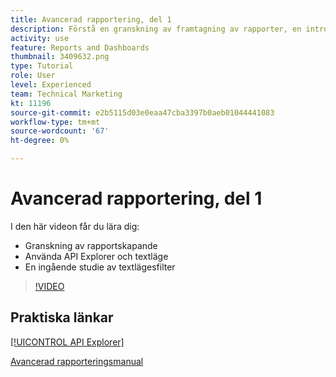 ```yaml
---
title: Avancerad rapportering, del 1
description: Förstå en granskning av framtagning av rapporter, en introduktion till [!UICONTROL API Explorer] och textläge samt en djupgående studie av textlägesfilter.
activity: use
feature: Reports and Dashboards
thumbnail: 3409632.png
type: Tutorial
role: User
level: Experienced
team: Technical Marketing
kt: 11196
source-git-commit: e2b5115d03e0eaa47cba3397b0aeb01044441083
workflow-type: tm+mt
source-wordcount: '67'
ht-degree: 0%

---
```


# Avancerad rapportering, del 1

I den här videon får du lära dig:

* Granskning av rapportskapande
* Använda API Explorer och textläge
* En ingående studie av textlägesfilter

>[!VIDEO](https://video.tv.adobe.com/v/3409632/?quality=12)

## Praktiska länkar

[[!UICONTROL API Explorer]](https://developer.adobe.com/workfront/api-explorer/)

[Avancerad rapporteringsmanual](/help/assets/advanced-reporting-manual.pdf)
